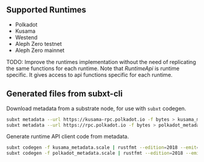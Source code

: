 ## Supported Runtimes
  - Polkadot
  - Kusama
  - Westend
  - Aleph Zero testnet
  - Aleph Zero mainnet

TODO: Improve the runtimes implementation without the need of replicating the same functions for each runtime. Note that *RuntimeApi* is runtime specific. It gives access to api functions specific for each runtime.

## Generated files from subxt-cli

Download metadata from a substrate node, for use with `subxt` codegen.

```bash
subxt metadata --url https://kusama-rpc.polkadot.io -f bytes > kusama_metadata.scale
subxt metadata --url https://rpc.polkadot.io -f bytes > polkadot_metadata.scale
```

Generate runtime API client code from metadata.

```bash
subxt codegen -f kusama_metadata.scale | rustfmt --edition=2018 --emit=stdout > kusama_runtime.rs
subxt codegen -f polkadot_metadata.scale | rustfmt --edition=2018 --emit=stdout > polkadot_runtime.rs
```
